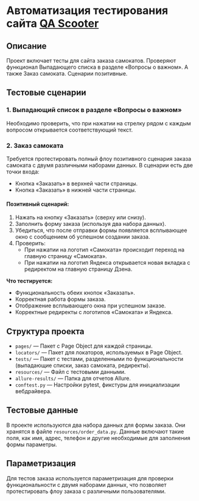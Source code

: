# Автоматизация тестирования сайта [QA Scooter](https://qa-scooter.praktikum-services.ru/)

## Описание
Проект включает тесты для сайта заказа самокатов. 
Проверяют функционал Выпадающего списка в разделе «Вопросы о важном».
А также Заказ самоката. 
Сценарии позитивные.

## Тестовые сценарии

### 1. **Выпадающий список в разделе «Вопросы о важном»**
Необходимо проверить, что при нажатии на стрелку рядом с каждым вопросом открывается соответствующий текст. 

### 2. **Заказ самоката**
Требуется протестировать полный флоу позитивного сценария заказа самоката с двумя различными наборами данных. 
В сценарии есть две точки входа:
- Кнопка «Заказать» в верхней части страницы.
- Кнопка «Заказать» в нижней части страницы.

#### Позитивный сценарий:
1. Нажать на кнопку «Заказать» (сверху или снизу).
2. Заполнить форму заказа (используя два набора данных).
3. Убедиться, что после отправки формы появляется всплывающее окно с сообщением об успешном создании заказа.
4. Проверить:
   - При нажатии на логотип «Самоката» происходит переход на главную страницу «Самоката».
   - При нажатии на логотип Яндекса открывается новая вкладка с редиректом на главную страницу Дзена.

**Что тестируется:**
- Функциональность обеих кнопок «Заказать».
- Корректная работа формы заказа.
- Отображение всплывающего окна при успешном заказе.
- Корректные редиректы с логотипов «Самоката» и Яндекса.

## Структура проекта
- `pages/` — Пакет с Page Object для каждой страницы.
- `locators/` — Пакет для локаторов, используемых в Page Object.
- `tests/` — Пакет с тестами, разделенными по функциональности (выпадающие списки, заказ самоката, редиректы).
- `resources/` — Файл с тестовыми данными.
- `allure-results/` — Папка для отчетов Allure.
- `conftest.py` — Настройки pytest, фикстуры для инициализации вебдрайвера.


## Тестовые данные
В проекте используются два набора данных для формы заказа.
Они хранятся в файле `resources/order_data.py`. 
Данные включают такие поля, как имя, адрес, телефон и другие необходимые для заполнения формы параметры.

## Параметризация
Для тестов заказа используется параметризация для проверки функциональности с двумя наборами данных, 
что позволяет протестировать флоу заказа с различными пользователями.
